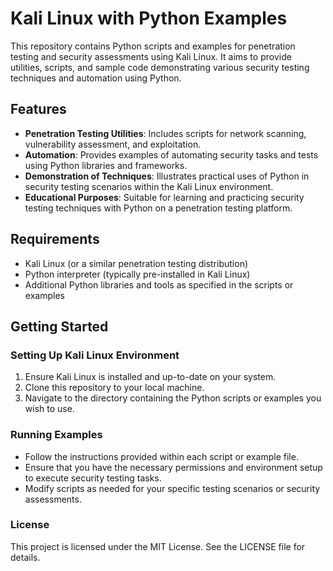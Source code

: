 # Kali Linux with Python Examples

This repository contains Python scripts and examples for penetration testing and security assessments using Kali Linux. It aims to provide utilities, scripts, and sample code demonstrating various security testing techniques and automation using Python.

## Features

- **Penetration Testing Utilities**: Includes scripts for network scanning, vulnerability assessment, and exploitation.
- **Automation**: Provides examples of automating security tasks and tests using Python libraries and frameworks.
- **Demonstration of Techniques**: Illustrates practical uses of Python in security testing scenarios within the Kali Linux environment.
- **Educational Purposes**: Suitable for learning and practicing security testing techniques with Python on a penetration testing platform.

## Requirements

- Kali Linux (or a similar penetration testing distribution)
- Python interpreter (typically pre-installed in Kali Linux)
- Additional Python libraries and tools as specified in the scripts or examples

## Getting Started

### Setting Up Kali Linux Environment

1. Ensure Kali Linux is installed and up-to-date on your system.
2. Clone this repository to your local machine.
3. Navigate to the directory containing the Python scripts or examples you wish to use.

### Running Examples

- Follow the instructions provided within each script or example file.
- Ensure that you have the necessary permissions and environment setup to execute security testing tasks.
- Modify scripts as needed for your specific testing scenarios or security assessments.


### License

This project is licensed under the MIT License. See the LICENSE file for details.
